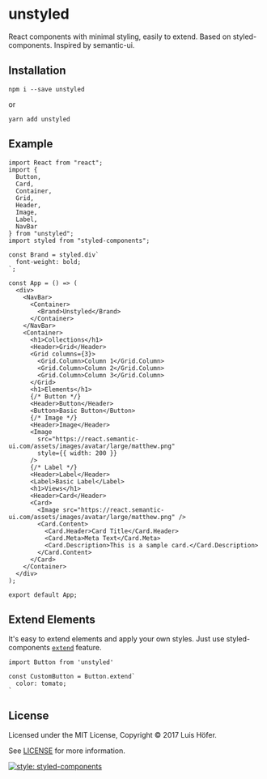 # unstyled

React components with minimal styling, easily to extend. Based on styled-components. Inspired by semantic-ui.

## Installation

`npm i --save unstyled`

or

`yarn add unstyled`

## Example

```
import React from "react";
import {
  Button,
  Card,
  Container,
  Grid,
  Header,
  Image,
  Label,
  NavBar
} from "unstyled";
import styled from "styled-components";

const Brand = styled.div`
  font-weight: bold;
`;

const App = () => (
  <div>
    <NavBar>
      <Container>
        <Brand>Unstyled</Brand>
      </Container>
    </NavBar>
    <Container>
      <h1>Collections</h1>
      <Header>Grid</Header>
      <Grid columns={3}>
        <Grid.Column>Column 1</Grid.Column>
        <Grid.Column>Column 2</Grid.Column>
        <Grid.Column>Column 3</Grid.Column>
      </Grid>
      <h1>Elements</h1>
      {/* Button */}
      <Header>Button</Header>
      <Button>Basic Button</Button>
      {/* Image */}
      <Header>Image</Header>
      <Image
        src="https://react.semantic-ui.com/assets/images/avatar/large/matthew.png"
        style={{ width: 200 }}
      />
      {/* Label */}
      <Header>Label</Header>
      <Label>Basic Label</Label>
      <h1>Views</h1>
      <Header>Card</Header>
      <Card>
        <Image src="https://react.semantic-ui.com/assets/images/avatar/large/matthew.png" />
        <Card.Content>
          <Card.Header>Card Title</Card.Header>
          <Card.Meta>Meta Text</Card.Meta>
          <Card.Description>This is a sample card.</Card.Description>
        </Card.Content>
      </Card>
    </Container>
  </div>
);

export default App;
```

## Extend Elements

It's easy to extend elements and apply your own styles.
Just use styled-components 
[`extend`](https://www.styled-components.com/docs/basics#extending-styles) feature.

```
import Button from 'unstyled'

const CustomButton = Button.extend`
  color: tomato;
`
```

## License

Licensed under the MIT License, Copyright © 2017 Luis Höfer.

See [LICENSE](./LICENSE) for more information.

[![style: styled-components](https://img.shields.io/badge/style-%F0%9F%92%85%20styled--components-orange.svg?colorB=daa357&colorA=db748e)](https://github.com/styled-components/styled-components)
